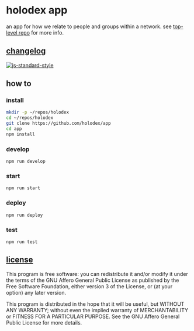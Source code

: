 # holodex app

an app for how we relate to people and groups within a network. see [top-level repo](https://github.com/open-app/holodex) for more info.

## [changelog](./HISTORY.md)

[![js-standard-style](https://cdn.rawgit.com/feross/standard/master/badge.svg)](https://github.com/feross/standard)

## how to

### install

```bash
mkdir -p ~/repos/holodex
cd ~/repos/holodex
git clone https://github.com/holodex/app
cd app
npm install
```

### develop

```
npm run develop
```

### start

```
npm run start
```

### deploy

```
npm run deploy
```

### test

```
npm run test
```

## [license](./LICENSE)

This program is free software: you can redistribute it and/or modify
it under the terms of the GNU Affero General Public License as published by
the Free Software Foundation, either version 3 of the License, or
(at your option) any later version.

This program is distributed in the hope that it will be useful,
but WITHOUT ANY WARRANTY; without even the implied warranty of
MERCHANTABILITY or FITNESS FOR A PARTICULAR PURPOSE.  See the
GNU Affero General Public License for more details.
